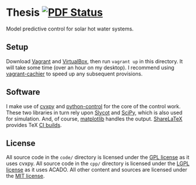 # Thesis [![PDF Status](https://www.sharelatex.com/github/repos/eightyeight/thesis/builds/latest/badge.svg)](https://www.sharelatex.com/github/repos/eightyeight/thesis/builds/latest/output.pdf)

Model predictive control for solar hot water systems.

## Setup

Download [Vagrant][] and [VirtualBox][], then run `vagrant up` in this directory.
It will take some time (over an hour on my desktop).
I recommend using [vagrant-cachier][] to speed up any subsequent provisions.

[Vagrant]: http://vagrantup.com
[VirtualBox]: https://www.virtualbox.org/
[vagrant-cachier]: https://github.com/fgrehm/vagrant-cachier

## Software

I make use of [cvxpy][] and [python-control][] for the core of the control work.
These two libraries in turn rely upon [Slycot][] and [SciPy][], which is also used for simulation.
And, of course, [matplotlib][] handles the output.
[ShareLaTeX][] provides TeX [CI builds][].

[cvxpy]: https://github.com/cvxgrp/cvxpy
[python-control]: http://www.cds.caltech.edu/~murray/wiki/Control_Systems_Library_for_Python
[Slycot]: https://github.com/avventi/Slycot
[SciPy]: http://www.scipy.org/
[matplotlib]: http://matplotlib.org/
[ShareLaTeX]: https://www.sharelatex.com
[CI builds]: https://www.sharelatex.com/github/repos/eightyeight/thesis

## License

All source code in the `code/` directory is licensed under the [GPL license][] as it uses cvxpy.
All source code in the `cpp/` directory is licensed under the [LGPL license][] as it uses ACADO.
All other content and sources are licensed under the [MIT license][].

[GPL license]: code/LICENSE
[LGPL license]: cpp/LICENSE
[MIT license]: report/LICENSE
